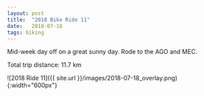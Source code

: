 ```yaml
---
layout: post
title:  "2018 Bike Ride 11"
date:   2018-07-18
tags: biking
---
```


Mid-week day off on a great sunny day. Rode to the AGO and MEC.

Total trip distance: 11.7 km

![2018 Ride 11]({{ site.url }}/images/2018-07-18_overlay.png){:width="600px"}
